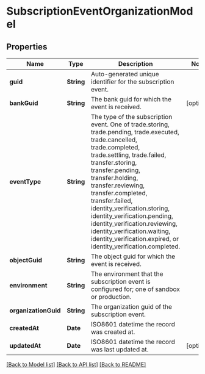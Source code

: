 # SubscriptionEventOrganizationModel

## Properties
Name | Type | Description | Notes
------------ | ------------- | ------------- | -------------
**guid** | **String** | Auto-generated unique identifier for the subscription event. | 
**bankGuid** | **String** | The bank guid for which the event is received. | [optional] 
**eventType** | **String** | The type of the subscription event. One of trade.storing, trade.pending, trade.executed, trade.cancelled, trade.completed, trade.settling, trade.failed, transfer.storing, transfer.pending, transfer.holding, transfer.reviewing, transfer.completed, transfer.failed, identity_verification.storing, identity_verification.pending, identity_verification.reviewing, identity_verification.waiting, identity_verification.expired, or identity_verification.completed. | 
**objectGuid** | **String** | The object guid for which the event is received. | 
**environment** | **String** | The environment that the subscription event is configured for; one of sandbox or production. | 
**organizationGuid** | **String** | The organization guid of the subscription event. | 
**createdAt** | **Date** | ISO8601 datetime the record was created at. | 
**updatedAt** | **Date** | ISO8601 datetime the record was last updated at. | [optional] 

[[Back to Model list]](../README.md#documentation-for-models) [[Back to API list]](../README.md#documentation-for-api-endpoints) [[Back to README]](../README.md)


